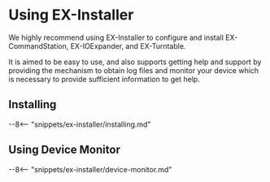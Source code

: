 # Using EX-Installer

We highly recommend using EX-Installer to configure and install EX-CommandStation, EX-IOExpander, and EX-Turntable.

It is aimed to be easy to use, and also supports getting help and support by providing the mechanism to obtain log files and monitor your device which is necessary to provide sufficient information to get help.

## Installing

--8<-- "snippets/ex-installer/installing.md"

## Using Device Monitor

--8<-- "snippets/ex-installer/device-monitor.md"
